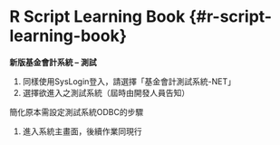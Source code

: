 # R Script Learning Book {#r-script-learning-book}

**新版基金會計系統 – 測試**

1.  同樣使用SysLogin登入，請選擇「基金會計測試系統-NET」
2.  選擇欲進入之測試系統（屆時由開發人員告知）

簡化原本需設定測試系統ODBC的步驟

1.  進入系統主畫面，後續作業同現行